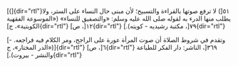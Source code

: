 [(]{dir="rtl"}٥١[) لا ترفع صوتها بالقراءة والتسبيح؛ لأن مبنى حال النساء
على الستر، ولا يطلب منها الدرء به لقوله صلى الله عليه وسلم: «والتصفيق
للنساء» («الموسوعة الفقهية الكويتية»، ج]{dir="rtl"} ١٢[، ص]{dir="rtl"}
٧٩[، مكتبة رشيديه - كويته).]{dir="rtl"}

[- وتقدم في شروط الصلاة أن صوت المرأة عورة على الراجح، ومر الكلام فيه
فراجعه. («الدر المختار»، ج]{dir="rtl"} ٦[، ص]{dir="rtl"} ٣٦٩[، الناشر:
دار الفكر للطباعة والنشر - بيروت).]{dir="rtl"}
